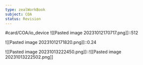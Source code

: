 ```yaml
---
type: zealWorkBook
subject: COA
status: Revision
---
```

#card/COA/io_device ![[Pasted image 20231012170717.png]]::512 <!--SR:!2024-01-24,55,310-->

 ![[Pasted image 20231012171820.png]]::0.24

![[Pasted image 20231013222450.png]]::![[Pasted image 20231013222502.png]] <!--SR:!2024-01-08,2,168-->

